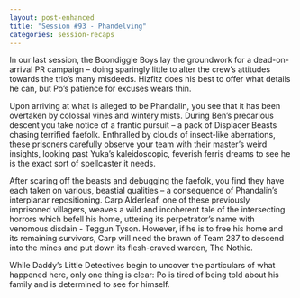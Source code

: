 ```yaml
---
layout: post-enhanced
title: "Session #93 - Phandelving"
categories: session-recaps
---
```


In our last session, the Boondiggle Boys lay the groundwork for a dead-on-arrival PR campaign – doing sparingly little to alter the crew’s attitudes towards the trio’s many misdeeds. Hizfitz does his best to offer what details he can, but Po’s patience for excuses wears thin.

Upon arriving at what is alleged to be Phandalin, you see that it has been overtaken by colossal vines and wintery mists. During Ben’s precarious descent you take notice of a frantic pursuit – a pack of Displacer Beasts chasing terrified faefolk. Enthralled by clouds of insect-like aberrations, these prisoners carefully observe your team with their master’s weird insights, looking past Yuka’s kaleidoscopic, feverish ferris dreams to see he is the exact sort of spellcaster it needs.

After scaring off the beasts and debugging the faefolk, you find they have each taken on various, beastial qualities – a consequence of Phandalin’s interplanar repositioning. Carp Alderleaf, one of these previously imprisoned villagers, weaves a wild and incoherent tale of the intersecting horrors which befell his home, uttering its perpetrator’s name with venomous disdain - Teggun Tyson. However, if he is to free his home and its remaining survivors, Carp will need the brawn of Team 287 to descend into the mines and put down its flesh-craved warden, The Nothic.

While Daddy’s Little Detectives begin to uncover the particulars of what happened here, only one thing is clear: Po is tired of being told about his family and is determined to see for himself.
